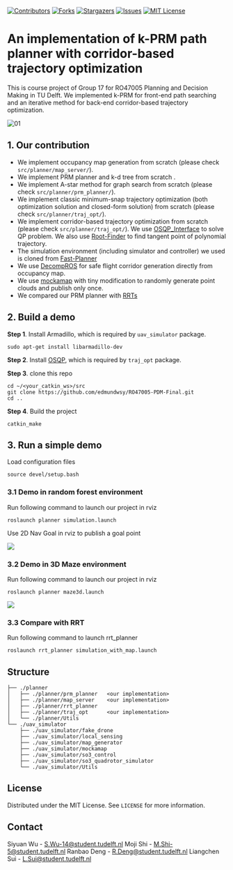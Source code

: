 
<!-- PROJECT SHIELDS -->
<!--
*** I'm using markdown "reference style" links for readability.
*** Reference links are enclosed in brackets [ ] instead of parentheses ( ).
*** See the bottom of this document for the declaration of the reference variables
*** for contributors-url, forks-url, etc. This is an optional, concise syntax you may use.
*** https://www.markdownguide.org/basic-syntax/#reference-style-links
-->
[![Contributors][contributors-shield]][contributors-url]
[![Forks][forks-shield]][forks-url]
[![Stargazers][stars-shield]][stars-url]
[![Issues][issues-shield]][issues-url]
[![MIT License][license-shield]][license-url]


# An implementation of k-PRM path planner with corridor-based trajectory optimization

This is course project of Group 17 for RO47005 Planning and Decision Making in TU Delft. We implemented k-PRM for front-end path searching and an iterative method for back-end corridor-based trajectory optimization.

![01](figs/01.png)

## 1. Our contribution

- We implement occupancy map generation from scratch (please check `src/planner/map_server/`).
- We implement PRM planner and k-d tree from scratch .
- We implement A-star method for graph search from scratch (please check `src/planner/prm_planner/`).
- We implement classic minimum-snap trajectory optimization (both optimization solution and closed-form solution) from scratch (please check `src/planner/traj_opt/`).
- We implement corridor-based trajectory optimization from scratch (please check `src/planner/traj_opt/`). We use [OSQP_Interface](https://github.com/ZJU-FAST-Lab/OSQP_Interface) to solve QP problem. We also use [Root-Finder](https://github.com/ZJU-FAST-Lab/Root-Finder) to find tangent point of polynomial trajectory.
- The simulation environment (including simulator and controller) we used is cloned from [Fast-Planner](https://github.com/HKUST-Aerial-Robotics/Fast-Planner) 
- We use [DecompROS](https://github.com/sikang/DecompROS) for safe flight corridor generation directly from occupancy map.
- We use [mockamap](https://github.com/HKUST-Aerial-Robotics/mockamap) with tiny modification to randomly generate point clouds and publish only once.
- We compared our PRM planner with [RRTs](https://github.com/medalotte/sampling-based-planners)

## 2. Build a demo

**Step 1**. Install Armadillo, which is required by `uav_simulator` package.

```
sudo apt-get install libarmadillo-dev
```

**Step 2**. Install [OSQP](https://github.com/osqp/osqp), which is required by `traj_opt` package.


**Step 3**. clone this repo

```
cd ~/<your_catkin_ws>/src
git clone https://github.com/edmundwsy/RO47005-PDM-Final.git
cd ..
```

**Step 4**. Build the project
```
catkin_make
```

## 3. Run a simple demo

Load configuration files

```
source devel/setup.bash
```

### 3.1 Demo in random forest environment

Run following command to launch our project in rviz

```
roslaunch planner simulation.launch
```

Use 2D Nav Goal in rviz to publish a goal point

![](figs/03.gif)

### 3.2 Demo in 3D Maze environment

Run following command to launch our project in rviz

```
roslaunch planner maze3d.launch
```


![](figs/06.gif)

### 3.3 Compare with RRT

Run following command to launch rrt_planner
```
roslaunch rrt_planner simulation_with_map.launch

```


## Structure

```
├── ./planner
│   ├── ./planner/prm_planner   <our implementation>
│   ├── ./planner/map_server    <our implementation>
│   ├── ./planner/rrt_planner
│   ├── ./planner/traj_opt      <our implementation>
│   └── ./planner/Utils
└── ./uav_simulator
    ├── ./uav_simulator/fake_drone
    ├── ./uav_simulator/local_sensing
    ├── ./uav_simulator/map_generator
    ├── ./uav_simulator/mockamap
    ├── ./uav_simulator/so3_control
    ├── ./uav_simulator/so3_quadrotor_simulator
    └── ./uav_simulator/Utils
```

## License

Distributed under the MIT License. See `LICENSE` for more information.

<!-- CONTACT -->
## Contact

Siyuan Wu - S.Wu-14@student.tudelft.nl
Moji Shi - M.Shi-5@student.tudelft.nl
Ranbao Deng - R.Deng@student.tudelft.nl
Liangchen Sui - L.Sui@student.tudelft.nl

<!-- MARKDOWN LINKS & IMAGES -->
<!-- https://www.markdownguide.org/basic-syntax/#reference-style-links -->
[contributors-shield]: https://img.shields.io/github/contributors/edmundwsy/RO47005-PDM-Final?style=for-the-badge
[contributors-url]: https://github.com/edmundwsy/RO47005-PDM-Final/graphs/contributors
[forks-shield]: https://img.shields.io/github/forks/edmundwsy/RO47005-PDM-Final?style=for-the-badge
[forks-url]: https://github.com/edmundwsy/RO47005-PDM-Final/network/members
[stars-shield]: https://img.shields.io/github/stars/edmundwsy/RO47005-PDM-Final?style=for-the-badge
[stars-url]: https://github.com/edmundwsy/RO47005-PDM-Final/stargazers
[issues-shield]: https://img.shields.io/github/issues/edmundwsy/RO47005-PDM-Final?style=for-the-badge
[issues-url]: https://github.com/edmundwsy/RO47005-PDM-Final/issues
[license-shield]: https://img.shields.io/github/license/edmundwsy/RO47005-PDM-Final?style=for-the-badge
[license-url]: https://github.com/edmundwsy/RO47005-PDM-Final/blob/master/LICENSE
[product-screenshot]: images/00.png
